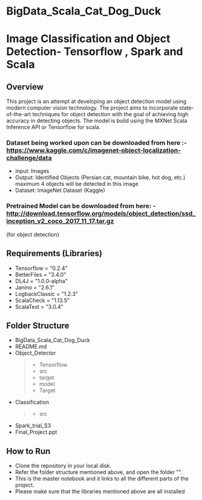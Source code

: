 # BigData_Scala_Cat_Dog_Duck
# Image Classification and Object Detection- Tensorflow , Spark and Scala
## Overview
This project is an attempt at developing an object detection model using modern computer vision technology. The project aims to incorporate state-of-the-art techniques for object detection with the goal of achieving high accuracy in detecting objects. The model is build using the MXNet Scala Inference API or Tensorflow for scala. 

### Dataset being worked upon can be downloaded from here :- https://www.kaggle.com/c/imagenet-object-localization-challenge/data
- Input: Images
- Output: Identified Objects (Persian cat, mountain bike, hot dog, etc.) maximum 4 objects will be detected in this image
- Dataset: ImageNet Dataset (Kaggle)

### Pretrained Model can be downloaded from here: -http://download.tensorflow.org/models/object_detection/ssd_inception_v2_coco_2017_11_17.tar.gz 
(for object detection)

## Requirements (Libraries)
- Tensorflow = "0.2.4"
- BetterFiles = "3.4.0"
- DL4J = "1.0.0-alpha"
- Janino = "2.6.1"
- LogbackClassic = "1.2.3"
- ScalaCheck = "1.13.5"
- ScalaTest  = "3.0.4"
    
## Folder Structure

- BigData_Scala_Cat_Dog_Duck
- README.md
- Object_Detector
  > - Tensorflow
  > - src
  > - target
  > - model
  > - Target
- Classification
  > - src
- Spark_trial_S3
- Final_Project.ppt

  

## How to Run
- Clone the repository in your local disk.
- Refer the folder structure mentioned above, and open the folder "".
- This is the master notebook and it links to all the different parts of the project.
- Please make sure that the libraries mentioned above are all installed
